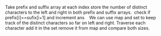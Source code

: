 Take prefix and suffix array at each index store the number of distinct characters to the left and right in both prefix and suffix arrays.
​
check if prefix[i]==sufix[i+1] and increment ans
​
​
​
We can use map and set to keep track of the distinct characters so far on left and right.
Traverse each character add it in the set remove it from map and compare both sizes.